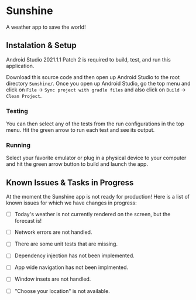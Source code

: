# Sunshine

A weather app to save the world!

## Instalation & Setup

Android Studio 2021.1.1 Patch 2 is required to build, test, and run this application.

Download this source code and then open up Android Studio to the root directory `Sunshine/`. Once you open up Android Studio, go the top menu and click on `File` -> `Sync project with gradle files` and also click on `Build` -> `Clean Project`. 

### Testing 

You can then select any of the tests from the run configurations in the top menu. Hit the green arrow to run each test and see its output. 

### Running 

Select your favorite emulator or plug in a physical device to your computer and hit the green arrow button to build and launch the app. 


## Known Issues & Tasks in Progress 

At the moment the Sunshine app is not ready for production! Here is a list of known issues for which we have changes in progress: 

- [ ] Today's weather is not currently rendered on the screen, but the forecast is! 
- [ ] Network errors are not handled. 
- [ ] There are some unit tests that are missing. 
- [ ] Dependency injection has not been implemented. 
- [ ] App wide navigation has not been implmented. 
- [ ] Window insets are not handled. 
- [ ] "Choose your location" is not available. 



